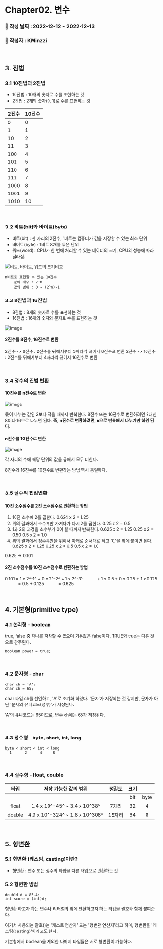 
# Chapter02. 변수

###   :memo: 작성 날짜 : 2022-12-12 ~ 2022-12-13
###  :tada: 작성자 : KMinzzi   

<br/>

## 3. 진법

### 3.1 10진법과 2진법
- 10진법 : 10개의 숫자로 수를 표현하는 것
- 2진법 : 2개의 숫자(0, 1)로 수를 표현하는 것


|2진수|10진수|
|---|---|
|0|0|
|1|1|
|10|2|
|11|3|
|100|4|
|101|5|
|110|6|
|111|7|
|1000|8|
|1001|9|
|1010|10|

</br>


### 3.2 비트(bit)와 바이트(byte)
- 비트(bit) : 한 자리의 2진수, 1비트는 컴퓨터가 값을 저장할 수 있는 최소 단위
- 바이트(byte) : 1비트 8개를 묶은 단위
- 워드(word) : CPU가 한 번에 처리할 수 있는 데이터의 크기, CPU의 성능에 따라 달라짐.

![비트, 바이트, 워드의 크기비교](https://user-images.githubusercontent.com/68285922/206964964-691ad7c0-3dc9-405d-803a-99a676c58cb6.png)


```
n비트로 표현할 수 있는 10진수
	값의 개수 : 2^n
	값의 범위 : 0 ~ (2^n)-1
```

### 3.3 8진법과 16진법
- 8진법 : 8개의 숫자로 수를 표현하는 것
- 16진법 : 16개의 숫자와 문자로 수를 표현하는 것

![image](https://user-images.githubusercontent.com/68285922/206966847-f179ca0d-5ee3-46a3-bd6e-531e50af3818.png)


#### 2진수를 8진수, 16진수로 변환
2진수 -> 8진수 : 2진수를 뒤에서부터 3자리씩 끊어서 8진수로 변환
2진수 -> 16진수 : 2진수를 뒤에서부터 4자리씩 끊어서 16진수로 변환

</br>

### 3.4 정수의 진법 변환

#### 10진수를 n진수로 변환
![image](https://user-images.githubusercontent.com/68285922/206970538-67c4a292-1bca-4b9f-be10-d6e6e16126f7.png)

몫이 나누는 값인 2보다 작을 때까지 반복한다. 8진수 또는 16진수로 변환하려면 2대신 8이나 16으로 나누면 된다. 
**즉, n진수로 변환하려면, n으로 반복해서 나누기만 하면 된다.**


#### n진수를 10진수로 변환

![image](https://user-images.githubusercontent.com/68285922/206972597-0575791f-cb01-4d24-93b1-2baaa62e9820.png)

각 자리의 수에 해당 단위의 값을 곱해서 모두 더한다.

8진수와 16진수를 10진수로 변환하는 방법 역시 동일하다.

<BR/>

### 3.5 실수의 진법변환
#### 10진 소수점수를 2진 소수점수로 변환하는 방법
1. 10진 소수에 2를 곱한다.
0.624 x 2 = 1.25
2. 위의 결과에서 소수부만 가져다가 다시 2를 곱한다.
0.25 x 2 = 0.5
3. 1과 2의 과정을 소수부가 0이 될 때까지 반복한다.
0.625 x 2 = 1.25
0.25 x 2 = 0.50
0.5 x 2 = 1.0
4. 위의 결과에서 정수부만을 위에서 아래로 순서대로 적고 '0.'을 앞에 붙이면 된다.
0.625 x 2 = 1.25 
0.25 x 2 = 0.5
0.5 x 2 = 1.0

0.625 -> 0.101

#### 2진 소수점수를 10진 소수점수로 변환하는 방법
0.101 = 1 x 2^-1^ + 0 x 2^-2^ + 1 x 2^-3^
&nbsp;&nbsp;&nbsp;&nbsp;&nbsp;&nbsp;&nbsp;&nbsp;&nbsp;&nbsp;&nbsp;= 1 x 0.5 + 0 x 0.25 + 1 x 0.125
&nbsp;&nbsp;&nbsp;&nbsp;&nbsp;&nbsp;&nbsp;&nbsp;&nbsp;&nbsp;&nbsp;= 0.5 + 0.125
&nbsp;&nbsp;&nbsp;&nbsp;&nbsp;&nbsp;&nbsp;&nbsp;&nbsp;&nbsp;&nbsp;= 0.625

</br>

## 4. 기본형(primitive type)
### 4.1 논리형 - boolean
true, false 중 하나를 저장할 수 있으며 기본값은 false이다.
TRUE와 true는 다른 것으로 간주된다.
```
boolean power = true;
```

</br>

### 4.2 문자형 - char
```
char ch = 'A';
char ch = 65;
```
char 타입 ch를 선언하고, 'A'로 초기화 하였다. '문자'가 저장되는 것 같지만, 문자가 아닌 '문자의 유니코드(정수)'가 저장된다.

'A'의 유니코드는 65이므로, 변수 ch에는 65가 저장된다.

</br>

### 4.3 정수형 - byte, short, int, long
```
byte < short < int < long
  1		 2	    4     8
```


</br>

### 4.4 실수형 - float, double
|타입|저장 가능한 값의 범위|정밀도|크기||
|:---:|:---:|:---:|:---:|:---:|
||||bit|byte|
|float|1.4 x 10^-45^ ~ 3.4 x 10^38^ |7자리|32|4
|double|4.9 x 10^-324^ ~ 1.8 x 10^308^ |15자리|64|8

</br>

## 5. 형변환

### 5.1 형변환 (캐스팅, casting)이란?

- 형변환 : 변수 또는 상수의 타입을 다른 타입으로 변환하는 것


### 5.2 형변환 방법

```
doubld d = 85.4;
int score = (int)d;
```
형변환 하고자 하는 변수나 리터럴의 앞에 변환하고자 하는 타입을 괄호와 함께 붙여준다.

여기서 사용되는 괄호()는 '캐스트 연산자' 또는 '형변환 연산자'라고 하며, 형변환을 '캐스팅(casting)'이라고도 한다.

기본형에서 boolean을 제외한 나머지 타입들은 서로 형변환이 가능하다.

